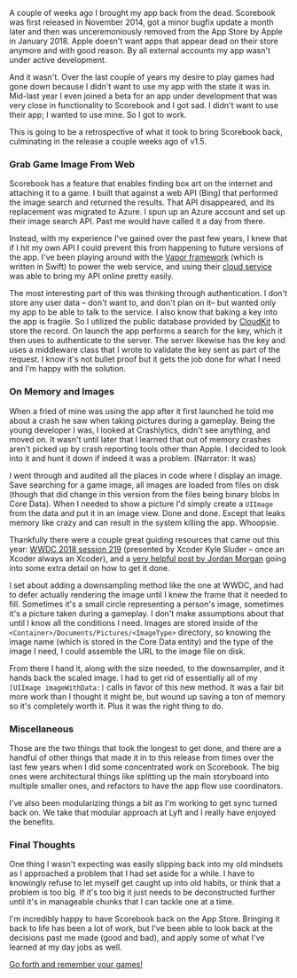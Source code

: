 A couple of weeks ago I brought my app back from the dead. Scorebook was first released in November 2014, got a minor bugfix update a month later and then was unceremoniously removed from the App Store by Apple in January 2018. Apple doesn't want apps that appear dead on their store anymore and with good reason. By all external accounts my app wasn't under active development.

And it wasn't. Over the last couple of years my desire to play games had gone down because I didn't want to use my app with the state it was in. Mid-last year I even joined a beta for an app under development that was very close in functionality to Scorebook and I got sad. I didn't want to use their app; I wanted to use mine. So I got to work.

This is going to be a retrospective of what it took to bring Scorebook back, culminating in the release a couple weeks ago of v1.5.

### Grab Game Image From Web

Scorebook has a feature that enables finding box art on the internet and attaching it to a game. I built that against a web API (Bing) that performed the image search and returned the results. That API disappeared, and its replacement was migrated to Azure. I spun up an Azure account and set up their image search API. Past me would have called it a day from there.

Instead, with my experience I've gained over the past few years, I knew that if I hit my own API I could prevent this from happening to future versions of the app. I've been playing around with the [Vapor framework](https://vapor.codes) (which is written in Swift) to power the web service, and using their [cloud service](https://vapor.cloud) was able to bring my API online pretty easily.

The most interesting part of this was thinking through authentication. I don't store any user data – don't want to, and don't plan on it– but wanted only my app to be able to talk to the service. I also know that baking a key into the app is fragile. So I utilized the public database provided by [CloudKit](https://developer.apple.com/documentation/cloudkit/ckcontainer/1399166-publicclouddatabase?language=swift) to store the record. On launch the app performs a search for the key, which it then uses to authenticate to the server. The server likewise has the key and uses a middleware class that I wrote to validate the key sent as part of the request. I know it's not bullet proof but it gets the job done for what I need and I'm happy with the solution.

### On Memory and Images

When a fried of mine was using the app after it first launched he told me about a crash he saw when taking pictures during a gameplay. Being the young developer I was, I looked at Crashlytics, didn't see anything, and moved on. It wasn't until later that I learned that out of memory crashes aren't picked up by crash reporting tools other than Apple. I decided to look into it and hunt it down if indeed it was a problem. (Narrator: It was)

I went through and audited all the places in code where I display an image. Save searching for a game image, all images are loaded from files on disk (though that did change in this version from the files being binary blobs in Core Data). When I needed to show a picture I'd simply create a `UIImage` from the data and put it in an image view. Done and done. Except that leaks memory like crazy and can result in the system killing the app. Whoopsie.

Thankfully there were a couple great guiding resources that came out this year: [WWDC 2018 session 219](https://developer.apple.com/videos/play/wwdc2018/219/) (presented by Xcoder Kyle Sluder – once an Xcoder always an Xcoder), and a [very helpful post by Jordan Morgan](https://www.swiftjectivec.com/optimizing-images/) going into some extra detail on how to get it done. 

I set about adding a downsampling method like the one at WWDC, and had to defer actually rendering the image until I knew the frame that it needed to fill. Sometimes it's a small circle representing a person's image, sometimes it's a picture taken during a gameplay. I don't make assumptions about that until I know all the conditions I need. Images are stored inside of the `<Container>/Documents/Pictures/<ImageType>` directory, so knowing the image name (which is stored in the Core Data entity) and the type of the image I need, I could assemble the URL to the image file on disk.

From there I hand it, along with the size needed, to the downsampler, and it hands back the scaled image. I had to get rid of essentially all of my `[UIImage imageWithData:]` calls in favor of this new method. It was a fair bit more work than I thought it might be, but wound up saving a ton of memory so it's completely worth it. Plus it was the right thing to do.

### Miscellaneous

Those are the two things that took the longest to get done, and there are a handful of other things that made it in to this release from times over the last few years when I did some concentrated work on Scorebook. The big ones were architectural things like splitting up the main storyboard into multiple smaller ones, and refactors to have the app flow use coordinators.

I've also been modularizing things a bit as I'm working to get sync turned back on. We take that modular approach at Lyft and I really have enjoyed the benefits.

### Final Thoughts

One thing I wasn't expecting was easily slipping back into my old mindsets as I approached a problem that I had set aside for a while. I have to knowingly refuse to let myself get caught up into old habits, or think that a problem is too big. If it's too big it just needs to be deconstructed further until it's in manageable chunks that I can tackle one at a time.

I'm incredibly happy to have Scorebook back on the App Store. Bringing it back to life has been a lot of work, but I've been able to look back at the decisions past me made (good and bad), and apply some of what I've learned at my day jobs as well.

[Go forth and remember your games!](https://taphouse.io/scorebook)
